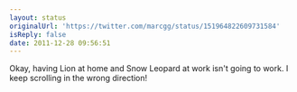 ```yaml
---
layout: status
originalUrl: 'https://twitter.com/marcgg/status/151964822609731584'
isReply: false
date: 2011-12-28 09:56:51
---
```


Okay, having Lion at home and Snow Leopard at work isn't going to work. I keep scrolling in the wrong direction!
